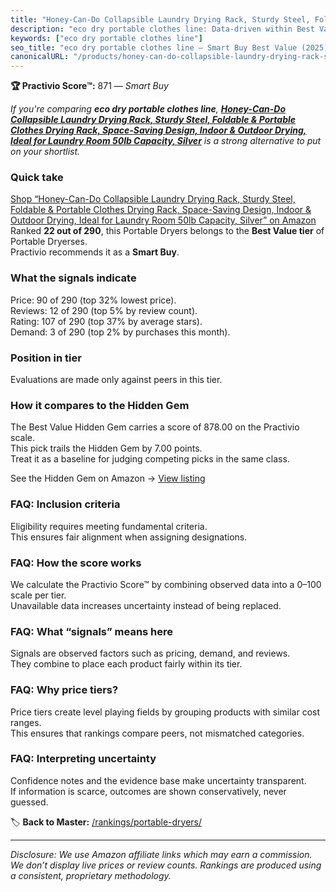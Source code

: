 ```yaml
---
title: "Honey-Can-Do Collapsible Laundry Drying Rack, Sturdy Steel, Foldable & Portable Clothes Drying Rack, Space-Saving Design, Indoor & Outdoor Drying, Ideal for Laundry Room 50lb Capacity, Silver"
description: "eco dry portable clothes line: Data-driven within Best Value ranking using the Practivio Score™. Positioned by quality, value, demand, findability, momentum."
keywords: ["eco dry portable clothes line"]
seo_title: "eco dry portable clothes line — Smart Buy Best Value (2025)"
canonicalURL: "/products/honey-can-do-collapsible-laundry-drying-rack-sturdy-steel-foldable-portable-clothes-drying-rack-space-saving-design-indoor-outdoor-drying-ideal-for-laundry-room-50lb-capacity-silver-B0924X7ZYJ/"
---
```


**🏆 Practivio Score™:** 871 — _Smart Buy_


*If you're comparing **eco dry portable clothes line**, **[Honey-Can-Do Collapsible Laundry Drying Rack, Sturdy Steel, Foldable & Portable Clothes Drying Rack, Space-Saving Design, Indoor & Outdoor Drying, Ideal for Laundry Room 50lb Capacity, Silver](https://www.amazon.com/dp/B0924X7ZYJ?tag=practivio-20)** is a strong alternative to put on your shortlist.*
### Quick take
[Shop “Honey-Can-Do Collapsible Laundry Drying Rack, Sturdy Steel, Foldable & Portable Clothes Drying Rack, Space-Saving Design, Indoor & Outdoor Drying, Ideal for Laundry Room 50lb Capacity, Silver” on Amazon](https://www.amazon.com/dp/B0924X7ZYJ?tag=practivio-20)
Ranked **22 out of 290**, this Portable Dryers belongs to the **Best Value tier** of Portable Dryerses.  
Practivio recommends it as a **Smart Buy**.

### What the signals indicate
Price: 90 of 290 (top 32% lowest price).  
Reviews: 12 of 290 (top 5% by review count).  
Rating: 107 of 290 (top 37% by average stars).  
Demand: 3 of 290 (top 2% by purchases this month).

### Position in tier
Evaluations are made only against peers in this tier.

### How it compares to the Hidden Gem
The Best Value Hidden Gem carries a score of 878.00 on the Practivio scale.  
This pick trails the Hidden Gem by 7.00 points.  
Treat it as a baseline for judging competing picks in the same class.  

See the Hidden Gem on Amazon → [View listing](https://www.amazon.com/dp/B08PVYFDCK?tag=practivio-20)

### FAQ: Inclusion criteria
Eligibility requires meeting fundamental criteria.  
This ensures fair alignment when assigning designations.

### FAQ: How the score works
We calculate the Practivio Score™ by combining observed data into a 0–100 scale per tier.  
Unavailable data increases uncertainty instead of being replaced.

### FAQ: What “signals” means here
Signals are observed factors such as pricing, demand, and reviews.  
They combine to place each product fairly within its tier.

### FAQ: Why price tiers?
Price tiers create level playing fields by grouping products with similar cost ranges.  
This ensures that rankings compare peers, not mismatched categories.

### FAQ: Interpreting uncertainty
Confidence notes and the evidence base make uncertainty transparent.  
If information is scarce, outcomes are shown conservatively, never guessed.


🏷️ **Back to Master:** [/rankings/portable-dryers/](/rankings/portable-dryers/)

---
_Disclosure: We use Amazon affiliate links which may earn a commission. We don’t display live prices or review counts. Rankings are produced using a consistent, proprietary methodology._
